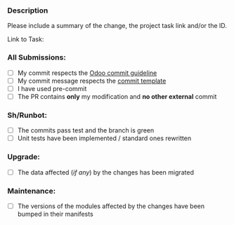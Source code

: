### Description

Please include a summary of the change, the project task link and/or the ID.


Link to Task:

### All Submissions:

-   [ ] My commit respects the [Odoo commit guideline](https://www.odoo.com/documentation/16.0/developer/misc/other/guidelines.html#git)
-   [ ] My commit message respects the [commit template](https://github.com/odoo-ps/psbe-process/wiki/Commits-message-guidelines#template)
-   [ ] I have used pre-commit
-   [ ] The PR contains **only** my modification and **no other external** commit

### Sh/Runbot:

-   [ ] The commits pass test and the branch is green
-   [ ] Unit tests have been implemented / standard ones rewritten

### Upgrade:

-   [ ] The data affected (_if any_) by the changes has been migrated

### Maintenance:

-   [ ] The versions of the modules affected by the changes have been bumped in their manifests